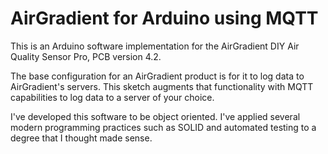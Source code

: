 # AirGradient for Arduino using MQTT

This is an Arduino software implementation for the AirGradient DIY Air Quality Sensor Pro, PCB version 4.2.

The base configuration for an AirGradient product is for it to log data to AirGradient's servers. This sketch augments that functionality with MQTT capabilities to log data to a server of your choice.

I've developed this software to be object oriented. I've applied several modern programming practices such as SOLID and automated testing to a degree that I thought made sense.
